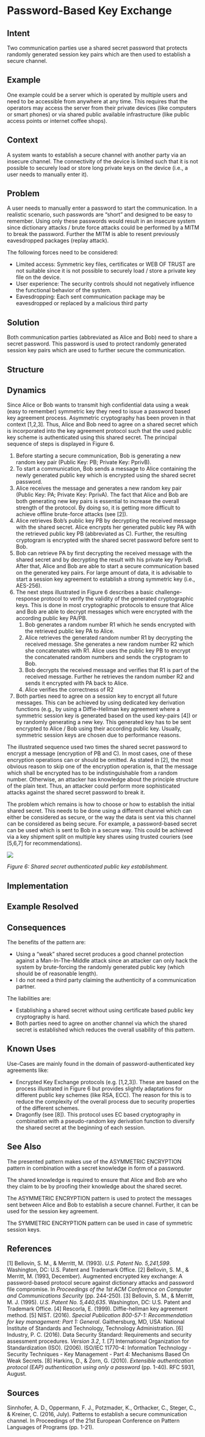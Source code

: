 ﻿# **Password-Based Key Exchange**

## **Intent**
Two communication parties use a shared secret password that protects randomly generated session key pairs which are then used to establish a secure channel.

## **Example**
One example could be a server which is operated by multiple users and need to be accessible from anywhere at any time. This requires that the operators may access the server from their private devices (like computers or smart phones) or via shared public available infrastructure (like public access points or internet coffee shops).

## **Context**
A system wants to establish a secure channel with another party via an insecure channel. The connectivity of the device is limited such that it is not possible to securely load or store long private keys on the device (i.e., a user needs to manually enter it).

## **Problem**
A user needs to manually enter a password to start the communication. In a realistic scenario, such passwords are “short” and designed to be easy to remember. Using only these passwords would result in an insecure system since dictionary attacks / brute force attacks could be performed by a MITM to break the password. Further the MITM is able to resent previously eavesdropped packages (replay attack).

The following forces need to be considered: 

- Limited access: Symmetric key files, certificates or WEB OF TRUST are not suitable since it is not possible to securely load / store a private key file on the device. 
- User experience: The security controls should not negatively influence the functional behavior of the system. 
- Eavesdropping: Each sent communication package may be eavesdropped or replaced by a malicious third party

## **Solution**
Both communication parties (abbreviated as Alice and Bob) need to share a secret password. This password is used to protect randomly generated session key pairs which are used to further secure the communication.

## **Structure**


## **Dynamics**
Since Alice or Bob wants to transmit high confidential data using a weak (easy to remember) symmetric key they need to issue a password based key agreement process. Asymmetric cryptography has been proven in that context [1,2,3]. Thus, Alice and Bob need to agree on a shared secret which is incorporated into the key agreement protocol such that the used public key scheme is authenticated using this shared secret. The principal sequence of steps is displayed in Figure 6.

1. Before starting a secure communication, Bob is generating a new random key pair (Public Key: PB; Private Key: PprivB).
1. To start a communication, Bob sends a message to Alice containing the newly generated public key which is encrypted using the shared secret password. 
1. Alice receives the message and generates a new random key pair (Public Key: PA; Private Key: PprivA). The fact that Alice and Bob are both generating new key pairs is essential to increase the overall strength of the protocol. By doing so, it is getting more difficult to achieve offline brute-force attacks (see [2]).
1. Alice retrieves Bob’s public key PB by decrypting the received message with the shared secret. Alice encrypts her generated public key PA with the retrieved public key PB (abbreviated as C). Further, the resulting cryptogram is encrypted with the shared secret password before sent to Bob. 
1. Bob can retrieve PA by first decrypting the received message with the shared secret and by decrypting the result with his private key PprivB. After that, Alice and Bob are able to start a secure communication based on the generated key pairs. For large amount of data, it is advisable to start a session key agreement to establish a strong symmetric key (i.e., AES-256). 
1. The next steps illustrated in Figure 6 describes a basic challenge-response protocol to verify the validity of the generated cryptographic keys. This is done in most cryptographic protocols to ensure that Alice and Bob are able to decrypt messages which were encrypted with the according public key PA/PB. 
   1. Bob generates a random number R1 which he sends encrypted with the retrieved public key PA to Alice. 
   1. Alice retrieves the generated random number R1 by decrypting the received message. She generates a new random number R2 which she concatenates with R1. Alice uses the public key PB to encrypt the concatenated random numbers and sends the cryptogram to Bob. 
   1. Bob decrypts the received message and verifies that R1 is part of the received message. Further he retrieves the random number R2 and sends it encrypted with PA back to Alice. 
   1. Alice verifies the correctness of R2 
1. Both parties need to agree on a session key to encrypt all future messages. This can be achieved by using dedicated key derivation functions (e.g., by using a Diffie-Hellman key agreement where a symmetric session key is generated based on the used key-pairs [4]) or by randomly generating a new key. This generated key has to be sent encrypted to Alice / Bob using their according public key. Usually, symmetric session keys are chosen due to performance reasons.

The illustrated sequence used two times the shared secret password to encrypt a message (encryption of PB and C). In most cases, one of these encryption operations can or should be omitted. As stated in [2], the most obvious reason to skip one of the encryption operation is, that the message which shall be encrypted has to be indistinguishable from a random number. Otherwise, an attacker has knowledge about the principle structure of the plain text. Thus, an attacker could perform more sophisticated attacks against the shared secret password to break it.

The problem which remains is how to choose or how to establish the initial shared secret. This needs to be done using a different channel which can either be considered as secure, or the way the data is sent via this channel can be considered as being secure. For example, a password-based secret can be used which is sent to Bob in a secure way. This could be achieved via a key shipment split on multiple key shares using trusted couriers (see [5,6,7] for recommendations).

![](./Images/password-based_key_exchange_dynamics.png)

*Figure 6: Shared secret authenticated public key establishment.*

## **Implementation**


## **Example Resolved**


## **Consequences**
The benefits of the pattern are: 

- Using a “weak” shared secret produces a good channel protection against a Man-In-The-Middle attack since an attacker can only hack the system by brute-forcing the randomly generated public key (which should be of reasonable length). 
- I do not need a third party claiming the authenticity of a communication partner.

The liabilities are: 

- Establishing a shared secret without using certificate based public key cryptography is hard. 
- Both parties need to agree on another channel via which the shared secret is established which reduces the overall usability of this pattern.

## **Known Uses**
Use-Cases are mainly found in the domain of password-authenticated key agreements like:

- Encrypted Key Exchange protocols (e.g. [1,2,3]). These are based on the process illustrated in Figure 6 but provides slightly adaptations for different public key schemes (like RSA, ECC). The reason for this is to reduce the complexity of the overall process due to security properties of the different schemes. 
- Dragonfly (see [8]). This protocol uses EC based cryptography in combination with a pseudo-random key derivation function to diversify the shared secret at the beginning of each session.

## **See Also**
The presented pattern makes use of the ASYMMETRIC ENCRYPTION pattern in combination with a secret knowledge in form of a password. 

The shared knowledge is required to ensure that Alice and Bob are who they claim to be by proofing their knowledge about the shared secret. 

The ASYMMETRIC ENCRYPTION pattern is used to protect the messages sent between Alice and Bob to establish a secure channel. Further, it can be used for the session key agreement. 

The SYMMETRIC ENCRYPTION pattern can be used in case of symmetric session keys.

## **References**

[1] Bellovin, S. M., & Merritt, M. (1993). *U.S. Patent No. 5,241,599*. Washington, DC: U.S. Patent and Trademark Office.
[2] Bellovin, S. M., & Merritt, M. (1993, December). Augmented encrypted key exchange: A password-based protocol secure against dictionary attacks and password file compromise. In *Proceedings of the 1st ACM Conference on Computer and Communications Security* (pp. 244-250).
[3] Bellovin, S. M., & Merritt, M. J. (1995). *U.S. Patent No. 5,440,635*. Washington, DC: U.S. Patent and Trademark Office.
[4] Rescorla, E. (1999). Diffie-hellman key agreement method.
[5] NIST. (2016). *Special Publication 800-57-1:* *Recommendation for key management: Part 1: General*. Gaithersburg, MD, USA: National Institute of Standards and Technology, Technology Administration.
[6] Industry, P. C. (2016). Data Security Standard: Requirements and security assessment procedures. *Version 3.2*, *1*.
[7] International Organization for Standardization (ISO). (2006). ISO/IEC 11770-4: Information Technology - Security Techniques - Key Management - Part 4: Mechanisms Based On Weak Secrets.
[8] Harkins, D., & Zorn, G. (2010). *Extensible authentication protocol (EAP) authentication using only a password* (pp. 1-40). RFC 5931, August.

## **Sources**
Sinnhofer, A. D., Oppermann, F. J., Potzmader, K., Orthacker, C., Steger, C., & Kreiner, C. (2016, July). Patterns to establish a secure communication channel. In Proceedings of the 21st European Conference on Pattern Languages of Programs (pp. 1-21).
